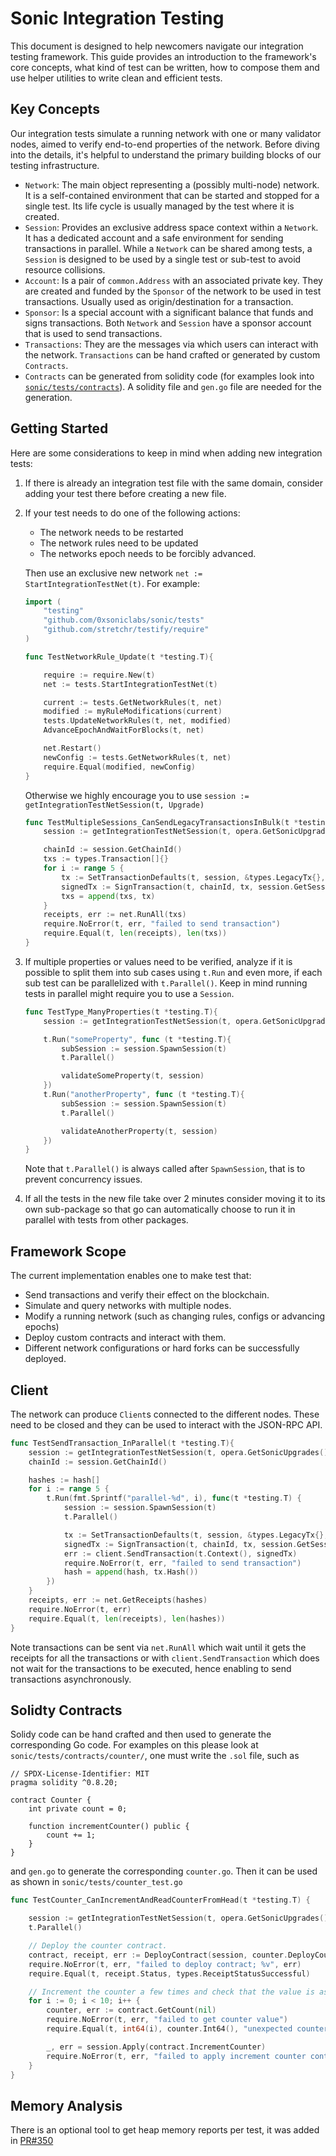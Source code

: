 # Sonic Integration Testing

This document is designed to help newcomers navigate our integration testing framework. This guide provides an introduction to the framework's core concepts, what kind of test can be written, how to compose them and use helper utilities to write clean and efficient tests.


## Key Concepts

Our integration tests simulate a running network with one or many validator nodes, aimed to verify end-to-end properties of the network. Before diving into the details, it's helpful to understand the primary building blocks of our testing infrastructure.

- `Network`: The main object representing a (possibly multi-node) network. It is a self-contained environment that can be started and stopped for a single test. Its life cycle is usually managed by the test where it is created.
- `Session`: Provides an exclusive address space context within a `Network`. It has a dedicated account and a safe environment for sending transactions in parallel. While a `Network` can be shared among tests, a `Session` is designed to be used by a single test or sub-test to avoid resource collisions.
- `Account`: Is a pair of `common.Address` with an associated private key. They are created and funded by the `Sponsor` of the network to be used in test transactions. Usually used as origin/destination for a transaction.
- `Sponsor`: Is a special account with a significant balance that funds and signs transactions. Both `Network` and `Session` have a sponsor account that is used to send transactions.
- `Transactions`: They are the messages via which users can interact with the network. `Transactions` can be hand crafted or generated by custom `Contracts`.
- `Contracts` can be generated from solidity code (for examples look into [`sonic/tests/contracts`](https://github.com/0xsoniclabs/sonic/tree/main/tests/contracts)). A solidity file and `gen.go` file are needed for the generation.

## Getting Started

Here are some considerations to keep in mind when adding new integration tests:
1) If there is already an integration test file with the same domain, consider adding your test there before creating a new file.
0) If your test needs to do one of the following actions:
	- The network needs to be restarted
	- The network rules need to be updated
	- The networks epoch needs to be forcibly advanced.
	
	Then use an exclusive new network `net := StartIntegrationTestNet(t)`.
	For example:
	```Go
	import (
		"testing"
		"github.com/0xsoniclabs/sonic/tests"
		"github.com/stretchr/testify/require"
	)

	func TestNetworkRule_Update(t *testing.T){

		require := require.New(t)
		net := tests.StartIntegrationTestNet(t)

		current := tests.GetNetworkRules(t, net)
		modified := myRuleModifications(current)
		tests.UpdateNetworkRules(t, net, modified)
		AdvanceEpochAndWaitForBlocks(t, net)

		net.Restart()
		newConfig := tests.GetNetworkRules(t, net)
		require.Equal(modified, newConfig)
	}	
	```

	Otherwise we highly encourage you to use `session := getIntegrationTestNetSession(t, Upgrade)`

	```Go
	func TestMultipleSessions_CanSendLegacyTransactionsInBulk(t *testing.T) {
		session := getIntegrationTestNetSession(t, opera.GetSonicUpgrades())

		chainId := session.GetChainId()
		txs := types.Transaction[]{}
		for i := range 5 {
			tx := SetTransactionDefaults(t, session, &types.LegacyTx{}, session.GetSessionSponsor())
			signedTx := SignTransaction(t, chainId, tx, session.GetSessionSponsor())
			txs = append(txs, tx)
		}
		receipts, err := net.RunAll(txs)
		require.NoError(t, err, "failed to send transaction")
		require.Equal(t, len(receipts), len(txs))
	}
	```


0) If multiple properties or values need to be verified, analyze if it is possible to split them into sub cases using `t.Run` and even more, if each sub test can be parallelized with `t.Parallel()`. Keep in mind running tests in parallel might require you to use a `Session`.

	```Go
	func TestType_ManyProperties(t *testing.T){
		session := getIntegrationTestNetSession(t, opera.GetSonicUpgrades())

		t.Run("someProperty", func (t *testing.T){
			subSession := session.SpawnSession(t)
			t.Parallel()

			validateSomeProperty(t, session)
		})
		t.Run("anotherProperty", func (t *testing.T){
			subSession := session.SpawnSession(t)
			t.Parallel()

			validateAnotherProperty(t, session)
		})
	}
	```
	Note that `t.Parallel()` is always called after `SpawnSession`, that is to prevent concurrency issues. 

0) If all the tests in the new file take over 2 minutes consider moving it to its own sub-package so that go can automatically choose to run it in parallel with tests from other packages. 

## Framework Scope
The current implementation enables one to make test that:
- Send transactions and verify their effect on the blockchain.
- Simulate and query networks with multiple nodes.
- Modify a running network (such as changing rules, configs or advancing epochs)
- Deploy custom contracts and interact with them.
- Different network configurations or hard forks can be successfully deployed.

## Client

The network can produce `Client`s connected to the different nodes. These need to be closed and they can be used to interact with the JSON-RPC API.

```Go
func TestSendTransaction_InParallel(t *testing.T){
	session := getIntegrationTestNetSession(t, opera.GetSonicUpgrades())
	chainId := session.GetChainId()

	hashes := hash[]
	for i := range 5 {
		t.Run(fmt.Sprintf("parallel-%d", i), func(t *testing.T) {
			session := session.SpawnSession(t)
			t.Parallel()

			tx := SetTransactionDefaults(t, session, &types.LegacyTx{}, session.GetSessionSponsor())
			signedTx := SignTransaction(t, chainId, tx, session.GetSessionSponsor())
			err := client.SendTransaction(t.Context(), signedTx)
			require.NoError(t, err, "failed to send transaction")
			hash = append(hash, tx.Hash())
		})
	}
	receipts, err := net.GetReceipts(hashes)
	require.NoError(t, err)
	require.Equal(t, len(receipts), len(hashes))
}

```

Note transactions can be sent via `net.RunAll` which wait until it gets the receipts for all the transactions or with `client.SendTransaction` which does not wait for the transactions to be executed, hence enabling to send transactions asynchronously.

## Solidty Contracts

Solidy code can be hand crafted and then used to generate the corresponding Go code. For examples on this please look at `sonic/tests/contracts/counter/`, one must write the `.sol` file, such as
```Solidity
// SPDX-License-Identifier: MIT
pragma solidity ^0.8.20;

contract Counter {
    int private count = 0;

    function incrementCounter() public {
        count += 1;
    }
}
```


and `gen.go` to generate the corresponding `counter.go`. Then it can be used as shown in `sonic/tests/counter_test.go`

```Go
func TestCounter_CanIncrementAndReadCounterFromHead(t *testing.T) {

	session := getIntegrationTestNetSession(t, opera.GetSonicUpgrades())
	t.Parallel()

	// Deploy the counter contract.
	contract, receipt, err := DeployContract(session, counter.DeployCounter)
	require.NoError(t, err, "failed to deploy contract; %v", err)
	require.Equal(t, receipt.Status, types.ReceiptStatusSuccessful)

	// Increment the counter a few times and check that the value is as expected.
	for i := 0; i < 10; i++ {
		counter, err := contract.GetCount(nil)
		require.NoError(t, err, "failed to get counter value")
		require.Equal(t, int64(i), counter.Int64(), "unexpected counter value")

		_, err = session.Apply(contract.IncrementCounter)
		require.NoError(t, err, "failed to apply increment counter contract")
	}
}
```


## Memory Analysis 

There is an optional tool to get heap memory reports per test, it was added in [PR#350](https://github.com/0xsoniclabs/sonic/pull/350)
